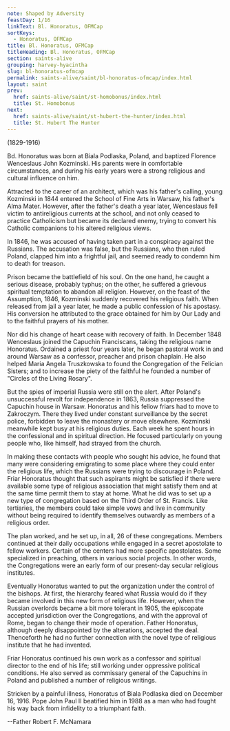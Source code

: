 ```yaml
---
note: Shaped by Adversity
feastDay: 1/16
linkText: Bl. Honoratus, OFMCap
sortKeys:
  - Honoratus, OFMCap
title: Bl. Honoratus, OFMCap
titleHeading: Bl. Honoratus, OFMCap
section: saints-alive
grouping: harvey-hyacintha
slug: bl-honoratus-ofmcap
permalink: saints-alive/saint/bl-honoratus-ofmcap/index.html
layout: saint
prev:
  href: saints-alive/saint/st-homobonus/index.html
  title: St. Homobonus
next:
  href: saints-alive/saint/st-hubert-the-hunter/index.html
  title: St. Hubert The Hunter
---
```

(1829-1916)

Bd. Honoratus was born at Biala Podlaska, Poland, and baptized Florence Wenceslaus John Kozminski. His parents were in comfortable circumstances, and during his early years were a strong religious and cultural influence on him.

Attracted to the career of an architect, which was his father's calling, young Kozminski in 1844 entered the School of Fine Arts in Warsaw, his father's Alma Mater. However, after the father's death a year later, Wenceslaus fell victim to antireligious currents at the school, and not only ceased to practice Catholicism but became its declared enemy, trying to convert his Catholic companions to his altered religious views.

In 1846, he was accused of having taken part in a conspiracy against the Russians. The accusation was false, but the Russians, who then ruled Poland, clapped him into a frightful jail, and seemed ready to condemn him to death for treason.

Prison became the battlefield of his soul. On the one hand, he caught a serious disease, probably typhus; on the other, he suffered a grievous spiritual temptation to abandon all religion. However, on the feast of the Assumption, 1846, Kozminski suddenly recovered his religious faith. When released from jail a year later, he made a public confession of his apostasy. His conversion he attributed to the grace obtained for him by Our Lady and to the faithful prayers of his mother.

Nor did his change of heart cease with recovery of faith. In December 1848 Wenceslaus joined the Capuchin Franciscans, taking the religious name Honoratus. Ordained a priest four years later, he began pastoral work in and around Warsaw as a confessor, preacher and prison chaplain. He also helped Maria Angela Truszkowska to found the Congregation of the Felician Sisters; and to increase the piety of the faithful he founded a number of "Circles of the Living Rosary".

But the spies of imperial Russia were still on the alert. After Poland's unsuccessful revolt for independence in 1863, Russia suppressed the Capuchin house in Warsaw. Honoratus and his fellow friars had to move to Zakroczym. There they lived under constant surveillance by the secret police, forbidden to leave the monastery or move elsewhere. Kozminski meanwhile kept busy at his religious duties. Each week he spent hours in the confessional and in spiritual direction. He focused particularly on young people who, like himself, had strayed from the church.

In making these contacts with people who sought his advice, he found that many were considering emigrating to some place where they could enter the religious life, which the Russians were trying to discourage in Poland. Friar Honoratus thought that such aspirants might be satisfied if there were available some type of religious association that might satisfy them and at the same time permit them to stay at home. What he did was to set up a new type of congregation based on the Third Order of St. Francis. Like tertiaries, the members could take simple vows and live in community without being required to identify themselves outwardly as members of a religious order.

The plan worked, and he set up, in all, 26 of these congregations. Members continued at their daily occupations while engaged in a secret apostolate to fellow workers. Certain of the centers had more specific apostolates. Some specialized in preaching, others in various social projects. In other words, the Congregations were an early form of our present-day secular religious institutes.

Eventually Honoratus wanted to put the organization under the control of the bishops. At first, the hierarchy feared what Russia would do if they became involved in this new form of religious life. However, when the Russian overlords became a bit more tolerant in 1905, the episcopate accepted jurisdiction over the Congregations, and with the approval of Rome, began to change their mode of operation. Father Honoratus, although deeply disappointed by the alterations, accepted the deal. Thenceforth he had no further connection with the novel type of religious institute that he had invented.

Friar Honoratus continued his own work as a confessor and spiritual director to the end of his life; still working under oppressive political conditions. He also served as commissary general of the Capuchins in Poland and published a number of religious writings.

Stricken by a painful illness, Honoratus of Biala Podlaska died on December 16, 1916. Pope John Paul II beatified him in 1988 as a man who had fought his way back from infidelity to a triumphant faith.

\--Father Robert F. McNamara